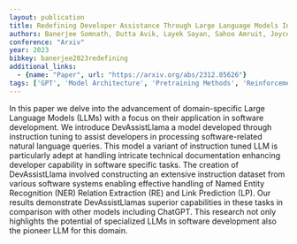 ```yaml
---
layout: publication
title: Redefining Developer Assistance Through Large Language Models In Software Ecosystem
authors: Banerjee Somnath, Dutta Avik, Layek Sayan, Sahoo Amruit, Joyce Sam Conrad, Hazra Rima
conference: "Arxiv"
year: 2023
bibkey: banerjee2023redefining
additional_links:
  - {name: "Paper", url: "https://arxiv.org/abs/2312.05626"}
tags: ['GPT', 'Model Architecture', 'Pretraining Methods', 'Reinforcement Learning']
---
```

In this paper we delve into the advancement of domain-specific Large Language Models (LLMs) with a focus on their application in software development. We introduce DevAssistLlama a model developed through instruction tuning to assist developers in processing software-related natural language queries. This model a variant of instruction tuned LLM is particularly adept at handling intricate technical documentation enhancing developer capability in software specific tasks. The creation of DevAssistLlama involved constructing an extensive instruction dataset from various software systems enabling effective handling of Named Entity Recognition (NER) Relation Extraction (RE) and Link Prediction (LP). Our results demonstrate DevAssistLlamas superior capabilities in these tasks in comparison with other models including ChatGPT. This research not only highlights the potential of specialized LLMs in software development also the pioneer LLM for this domain.
